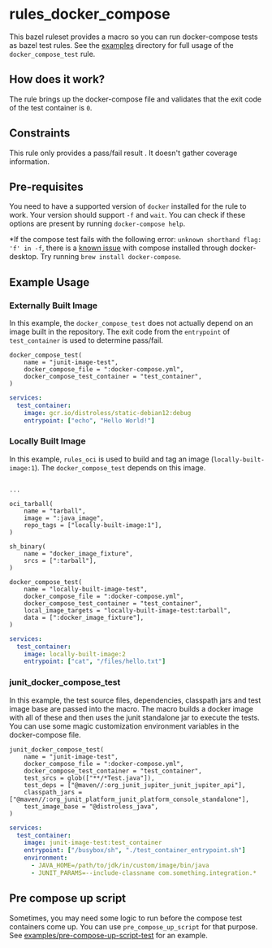 # rules_docker_compose

This bazel ruleset provides a macro so you can run docker-compose tests as bazel test rules. See the [examples](./examples) directory for full usage of the `docker_compose_test` rule.

## How does it work?

The rule brings up the docker-compose file and validates that the exit code of the test container is `0`.

## Constraints

This rule only provides a pass/fail result . It doesn't gather coverage information.

## Pre-requisites

You need to have a supported version of `docker` installed for the rule to work. Your version should support `-f` and `wait`. You can check if these options are present by running `docker-compose help`.

*If the compose test fails with the following error: `unknown shorthand flag: 'f' in -f`, there is a [known issue](https://github.com/docker/for-mac/issues/6876) with compose installed through docker-desktop. Try running `brew install docker-compose`.

## Example Usage

### Externally Built Image

In this example, the `docker_compose_test` does not actually depend on an image built in the repository. The exit code from the `entrypoint` of `test_container` is used to determine pass/fail.

```starlark
docker_compose_test(
    name = "junit-image-test",
    docker_compose_file = ":docker-compose.yml",
    docker_compose_test_container = "test_container",
)
```

```yaml
services:
  test_container:
    image: gcr.io/distroless/static-debian12:debug
    entrypoint: ["echo", "Hello World!"]
```

### Locally Built Image

In this example, `rules_oci` is used to build and tag an image (`locally-built-image:1`). The `docker_compose_test` depends on this image.

```starlark

...

oci_tarball(
    name = "tarball",
    image = ":java_image",
    repo_tags = ["locally-built-image:1"],
)

sh_binary(
    name = "docker_image_fixture",
    srcs = [":tarball"],
)

docker_compose_test(
    name = "locally-built-image-test",
    docker_compose_file = ":docker-compose.yml",
    docker_compose_test_container = "test_container",
    local_image_targets = "locally-built-image-test:tarball",
    data = [":docker_image_fixture"],
)
```

```yaml
services:
  test_container:
    image: locally-built-image:2
    entrypoint: ["cat", "/files/hello.txt"]
```

### junit_docker_compose_test

In this example, the test source files, dependencies, classpath jars and test image base are passed into the macro. The macro builds a docker image with all of these and then uses the junit standalone jar to execute the tests. You can use some magic customization environment variables in the docker-compose file.

```starlark
junit_docker_compose_test(
    name = "junit-image-test",
    docker_compose_file = ":docker-compose.yml",
    docker_compose_test_container = "test_container",
    test_srcs = glob(["**/*Test.java"]),
    test_deps = ["@maven//:org_junit_jupiter_junit_jupiter_api"],
    classpath_jars = ["@maven//:org_junit_platform_junit_platform_console_standalone"],
    test_image_base = "@distroless_java",
)
```

```yaml
services:
  test_container:
    image: junit-image-test:test_container
    entrypoint: ["/busybox/sh", "./test_container_entrypoint.sh"]
    environment:
      - JAVA_HOME=/path/to/jdk/in/custom/image/bin/java
      - JUNIT_PARAMS=--include-classname com.something.integration.*
```

## Pre compose up script

Sometimes, you may need some logic to run before the compose test containers come up. You can use `pre_compose_up_script` for that purpose. See [examples/pre-compose-up-script-test](examples/pre-compose-up-script-test) for an example.
